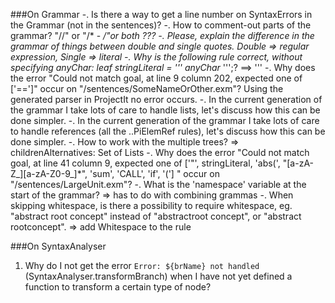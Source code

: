 ###On Grammar
-. Is there a way to get a line number on SyntaxErrors in the Grammar (not in the sentences)?
-. How to comment-out parts of the grammar?  "//" or "/* - */"or both ???
-. Please, explain the difference in the grammar of things between double and single quotes.
Double => regular expression, Single => literal 
-. Why is the following rule correct, without specifying anyChar:
   leaf stringLiteral       = ''' anyChar* ''';? ==> '\''
-. Why does the error "Could not match goal, at line 9 column 202, expected one of ['==']" occur on 
   "/sentences/SomeNameOrOther.exm"? Using the generated parser in ProjectIt no error occurs.
-. In the current generation of the grammar I take lots of care to handle lists, 
   let's discuss how this can be done simpler.
-. In the current generation of the grammar I take lots of care to handle references (all the ..PiElemRef rules), 
   let's discuss how this can be done simpler.
-. How to work with the multiple trees? => childrenAlternatives: Set of Lists
-. Why does the error "Could not match goal, at line 41 column 9, expected one of ['"', stringLiteral, 'abs(', "[a-zA-Z_][a-zA-Z0-9_]*", 'sum', 'CALL', 'if', '(']
       " occur on "/sentences/LargeUnit.exm"?
-. What is the 'namespace' variable at the start of the grammar? => has to do with combining grammas
-. When skipping whitespace, is there a possibility to require whitespace, eg. "abstract root concept" instead of
"abstractroot concept", or "abstract rootconcept". => add Whitespace to the rule
    
###On SyntaxAnalyser
1. Why do I not get the error `Error: ${brName} not handled` (SyntaxAnalyser.transformBranch) when I have not
   yet defined a function to transform a certain type of node?

